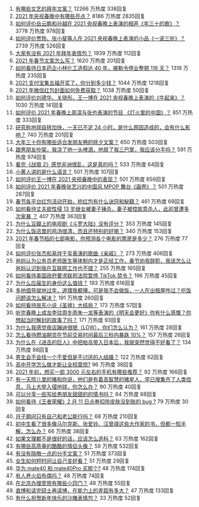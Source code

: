 1. [有哪些文艺的拜年文案？](https://www.zhihu.com/question/442938241) 12266 万热度 338回复
1. [2021 年央视春晚中有哪些亮点？](https://www.zhihu.com/question/443967466) 8186 万热度 2835回复
1. [如何评价岳云鹏和孙越在 2021 央视春晚上表演的相声《年三十的歌》？](https://www.zhihu.com/question/443968904) 3778 万热度 978回复
1. [如何评价贾玲、张小斐等人在 2021 央视春晚上表演的小品《一波三折》？](https://www.zhihu.com/question/443971527) 2739 万热度 526回复
1. [大家有没有 2021 年拜年表情包？](https://www.zhihu.com/question/436758021) 1939 万热度 112回复
1. [2021 年春节文案怎么写？](https://www.zhihu.com/question/434616006) 1620 万热度 201回复
1. [如何看待日本药企小林化工造假达 40 年，被勒令停业整顿 116 天？](https://www.zhihu.com/question/443935387) 1318 万热度 235回复
1. [2021 支付宝集五福开奖了，你分到多少钱？](https://www.zhihu.com/question/443980664) 1044 万热度 1218回复
1. [2021 年微信红包封面如何免费获取？](https://www.zhihu.com/question/441208207) 1038 万热度 50回复
1. [如何评价刘德华、关晓彤、王一博在 2021 央视春晚上表演的《牛起来》？](https://www.zhihu.com/question/443970776) 1030 万热度 141回复
1. [如何评价 2021 年春晚上周深与张也表演的节目 《灯火里的中国》？](https://www.zhihu.com/question/443976619) 851 万热度 333回复
1. [研究称地球自转加快，一天已不足 24 小时，是什么原因造成的，会有什么影响？](https://www.zhihu.com/question/443828984) 740 万热度 201回复
1. [大年三十你有哪些适合发朋友圈的除夕文案？](https://www.zhihu.com/question/441614349) 650 万热度 503回复
1. [跟男朋友吵架，我浇了他一头啤酒，他扇了我三巴掌，我应该分手吗？](https://www.zhihu.com/question/443638273) 591 万热度 974回复
1. [看完《战狼 2》感觉非洲很乱，这是真的吗？](https://www.zhihu.com/question/63368523) 533 万热度 64回复
1. [小黄人讲的是什么语言？](https://www.zhihu.com/question/30830614) 501 万热度 107回复
1. [如何评价王一博在 2021 央视春晚中的表现？](https://www.zhihu.com/question/443970375) 501 万热度 656回复
1. [如何评价 2021 年春晚张艺兴的中国风 MPOP 舞台《画卷》？](https://www.zhihu.com/question/443852598) 501 万热度 287回复
1. [春节各平台红包活动开始，抢红包有什么诀窍和秘籍？](https://www.zhihu.com/question/443293907) 461 万热度 69回复
1. [如何看待丈夫欲性侵 13 岁继女被妻子锤杀，妻子被控故意杀人，此前曾遭多次家暴 ？](https://www.zhihu.com/question/436107280) 407 万热度 363回复
1. [为什么豆瓣上的电视剧《斗罗大陆》没有评分？](https://www.zhihu.com/question/443596555) 353 万热度 145回复
1. [为什么饭店里的鸡汤很清，而且还特别的好喝？](https://www.zhihu.com/question/437783371) 340 万热度 153回复
1. [2021 年春节档的七部电影，你预测各个电影的票房是多少？](https://www.zhihu.com/question/439237440) 276 万热度 77回复
1. [如何评价张杰和易烊千玺表演的歌曲《亲戚》？](https://www.zhihu.com/question/443980649) 273 万热度 406回复
1. [爸妈认为公务员老师医生等体制内才是正经工作，春节劝我辞职，我该怎么让爸妈认识到我在互联网工作也不错？](https://www.zhihu.com/question/443810427) 255 万热度 165回复
1. [如何看待美国政府要求联邦法院暂停 TikTok 禁令？](https://www.zhihu.com/question/443938977) 196 万热度 45回复
1. [为什么应届生的身份这么值钱？](https://www.zhihu.com/question/296366864) 193 万热度 616回复
1. [多地倡导就地过年，道理我都懂，可是我不会做饭，一人在出租屋咋过？吃饭问题该怎么解决？](https://www.zhihu.com/question/438270911) 191 万热度 260回复
1. [如何看待辰东小说《圣墟》大结局？](https://www.zhihu.com/question/443876836) 173 万热度 57回复
1. [听完春晚上成龙李玟周冬雨朱一龙等表演的《明天会更好》你有什么感慨？你想起当时解封的故事了吗？](https://www.zhihu.com/question/443976527) 171 万热度 93回复
1. [为什么我感觉夜店蹦迪很陋（LOW），你们怎么认为？](https://www.zhihu.com/question/265577613) 161 万热度 28回复
1. [怎么看待燃油期货在节前交易时间最后三秒内暴跌 10%？](https://www.zhihu.com/question/443794871) 157 万热度 26回复
1. [为什么在《进击的巨人》中把帕岛带入日本后，我就突然觉得不好看了？](https://www.zhihu.com/question/442280742) 134 万热度 88回复
1. [男生会不会找一个不爱但是不讨厌的人结婚？](https://www.zhihu.com/question/440976244) 122 万热度 62回复
1. [高中开学怎么做才能让全校震惊?](https://www.zhihu.com/question/443563059) 96 万热度 38回复
1. [2021 年初，想买一部 3000 元左右的手机有哪些推荐？](https://www.zhihu.com/question/437319390) 92 万热度 166回复
1. [有一天院儿里的猪和你说，他们是有着高智慧的猪星人，早已搜集齐了人类信息，马上大举入侵地球，你怎么办？](https://www.zhihu.com/question/443584192) 90 万热度 40回复
1. [可以分享一些写给男朋友甜甜的的情书吗？](https://www.zhihu.com/question/322998591) 84 万热度 88回复
1. [如何看待《王者荣耀》2 月 11 日点券扣除皮肤没到账的 bug ?](https://www.zhihu.com/question/443891371) 79 万热度 30回复
1. [月子期间只有自己和老公能行吗？](https://www.zhihu.com/question/441590859) 68 万热度 210回复
1. [初中生看了很多像马尔克斯、张爱铃、汪曾祺这些大作家的书，但都一知半解，怎么办？](https://www.zhihu.com/question/441428579) 66 万热度 38回复
1. [如果文理都不是很好的话，应该怎么选科？](https://www.zhihu.com/question/439520786) 63 万热度 162回复
1. [有哪些高质量的酷酷的情侣头像？](https://www.zhihu.com/question/319491056) 59 万热度 532回复
1. [有没有隐晦一点的分手文案？](https://www.zhihu.com/question/432396268) 51 万热度 373回复
1. [女生如何短时间让自己变好看？](https://www.zhihu.com/question/67035074) 51 万热度 29回复
1. [华为 mate40 和 mate40Pro 买那个?](https://www.zhihu.com/question/435586121) 48 万热度 174回复
1. [有人养火焰布偶吗？](https://www.zhihu.com/question/319359608) 48 万热度 74回复
1. [在北京办理宽带有哪些小窍门？](https://www.zhihu.com/question/443795553) 48 万热度 55回复
1. [直博和读完硕士再读博，在能力上的差距有多大？](https://www.zhihu.com/question/425860957) 47 万热度 133回复
1. [有什么祝贺新年快乐的沙雕表情包？](https://www.zhihu.com/question/311179637) 33 万热度 52回复